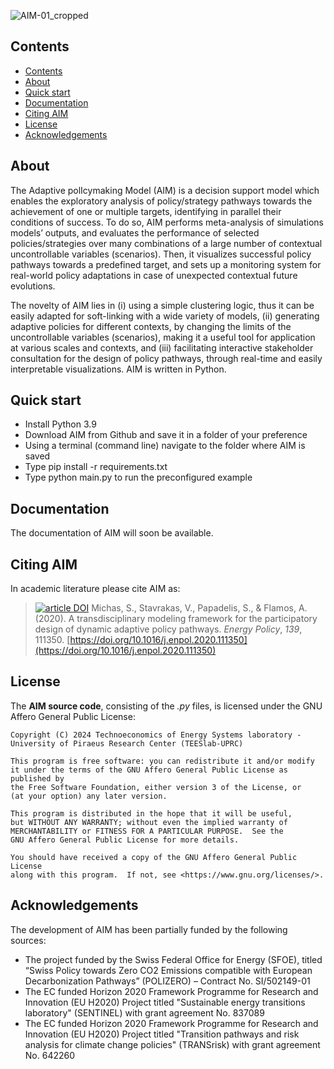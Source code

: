 ![AIM-01_cropped](https://github.com/user-attachments/assets/4b4474d7-7416-4064-9a08-6f17f363098e)

## Contents
- [Contents](#contents)
- [About](#about)
- [Quick start](#quick-start)
- [Documentation](#documentation)
- [Citing ΑΙΜ](#citing-aim)
- [License](#license)
- [Acknowledgements](#acknowledgements)

## About
The Adaptive polIcymaking Model (AIM) is a decision support model which enables the exploratory analysis of policy/strategy pathways towards the achievement of one or multiple targets, identifying in parallel their conditions of success. To do so, AIM performs meta-analysis of simulations models’ outputs, and evaluates the performance of selected policies/strategies over many combinations of a large number of contextual uncontrollable variables (scenarios). Then, it visualizes successful policy pathways towards a predefined target, and sets up a monitoring system for real-world policy adaptations in case of unexpected contextual future evolutions.

The novelty of AIM lies in (i) using a simple clustering logic, thus it can be easily adapted for soft-linking with a wide variety of models, (ii) generating adaptive policies for different contexts, by changing the limits of the uncontrollable variables (scenarios), making it a useful tool for application at various scales and contexts, and (iii) facilitating interactive stakeholder consultation for the design of policy pathways, through real-time and easily interpretable visualizations. ΑΙΜ is written in Python. 

## Quick start
* Install Python 3.9
* Download ΑΙΜ from Github and save it in a folder of your preference
* Using a terminal (command line) navigate to the folder where ΑΙΜ is saved 
* Type pip install -r requirements.txt
* Type python main.py to run the preconfigured example

## Documentation
The documentation of AIM will soon be available.

## Citing AIM
In academic literature please cite AIM as: 
>[![article DOI](https://img.shields.io/badge/article-10.1016/j.egyr.2021.07.052-blue)](https://doi.org/10.1016/j.enpol.2020.111350) Michas, S., Stavrakas, V., Papadelis, S., & Flamos, A. (2020). A transdisciplinary modeling framework for the participatory design of dynamic adaptive policy pathways. *Energy Policy*, *139*, 111350. [https://doi.org/10.1016/j.enpol.2020.111350](https://doi.org/10.1016/j.enpol.2020.111350)


## License
The **AIM source code**, consisting of the *.py* files, is licensed under the GNU Affero General Public License:

    Copyright (C) 2024 Technoeconomics of Energy Systems laboratory - University of Piraeus Research Center (TEESlab-UPRC)

    This program is free software: you can redistribute it and/or modify
    it under the terms of the GNU Affero General Public License as published by
    the Free Software Foundation, either version 3 of the License, or
    (at your option) any later version.

    This program is distributed in the hope that it will be useful,
    but WITHOUT ANY WARRANTY; without even the implied warranty of
    MERCHANTABILITY or FITNESS FOR A PARTICULAR PURPOSE.  See the
    GNU Affero General Public License for more details.

    You should have received a copy of the GNU Affero General Public License
    along with this program.  If not, see <https://www.gnu.org/licenses/>.

## Acknowledgements
The development of AIM has been partially funded by the following sources:
* The project funded by the Swiss Federal Office for Energy (SFOE), titled “Swiss Policy towards Zero CO2 Emissions compatible with European Decarbonization Pathways” (POLIZERO) – Contract No. SI/502149-01 
* The EC funded Horizon 2020 Framework Programme for Research and Innovation (EU H2020) Project titled "Sustainable energy transitions laboratory" (SENTINEL) with grant agreement No. 837089
* The EC funded Horizon 2020 Framework Programme for Research and Innovation (EU H2020) Project titled "Transition pathways and risk analysis for climate change policies" (TRANSrisk) with grant agreement No. 642260
